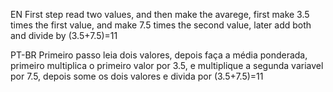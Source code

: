 EN
First step read two values, and then make the avarege, first make 3.5 times the first value, and make 7.5 times the second value, later add both and divide by (3.5+7.5)=11

PT-BR
Primeiro passo leia dois valores, depois faça a média ponderada, primeiro multiplica o primeiro valor por 3.5, e multiplique a segunda variavel por 7.5, depois some os dois valores e divida por (3.5+7.5)=11	